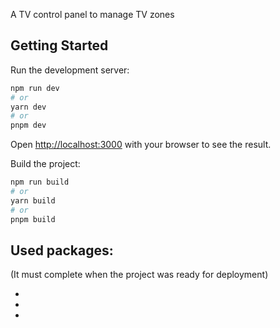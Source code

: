 A TV control panel to manage TV zones

## Getting Started

Run the development server:

```bash
npm run dev
# or
yarn dev
# or
pnpm dev
```

Open [http://localhost:3000](http://localhost:3000) with your browser to see the result.

Build the project:

```bash
npm run build
# or
yarn build
# or
pnpm build
```

## Used packages:

(It must complete when the project was ready for deployment)

-
-
-
